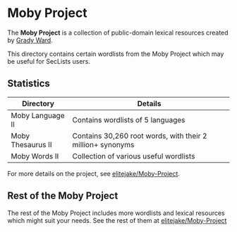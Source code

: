 # Moby Project
The **Moby Project** is a collection of public-domain lexical resources created by [Grady Ward](https://en.wikipedia.org/wiki/Grady_Ward).

This directory contains certain wordlists from the Moby Project which may be useful for SecLists users.
## Statistics
|  Directory | Details |
|--|--|
| Moby Language II | Contains wordlists of 5 languages |
| Moby Thesaurus II | Contains 30,260 root words, with their 2 million+ synonyms |
| Moby Words II | Collection of various useful wordlists |

For more details on the project, see [elitejake/Moby-Project](https://github.com/elitejake/Moby-Project).

## Rest of the Moby Project
The rest of the Moby Project includes more wordlists and lexical resources which might suit your needs. See the rest of them at  [elitejake/Moby-Project](https://github.com/elitejake/Moby-Project)
